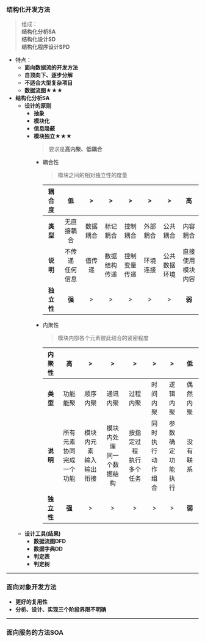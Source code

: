 
### 结构化开发方法
  > 组成：<br>**结构化分析SA**<br>**结构化设计SD**<br>**结构化程序设计SPD**
  + 特点：
    + **面向数据流的开发方法**
    + **自顶向下、逐步分解**
    + **不适合大型复杂项目**
    + **数据流图★★★**
  + **结构化分析SA**
    + **设计的原则**
      + **抽象**
      + **模块化**
      + **信息隐蔽**
      + **模块独立★★★**
        > 要求是**高内聚、低耦合**
        + 耦合性
          > 模块之间的相对独立性的度量

          |耦合度|低|>|>|>|>|>|高|
          |:--:|:--:|:--:|:--:|:--:|:--:|:--:|:--:|
          |**类型**|无直接耦合|数据耦合|标记耦合|控制耦合|外部耦合|公共耦合|内容耦合|
          |**说明**|不传递<br>任何信息|值传递|数据结构<br>传递|控制变量<br>传递|环境连接|公共数据<br>环境|直接使用<br>模块内容|
          |**独立性**|**强**|>|>|>|>|>|**弱**|
        + 内聚性
          > 模块内部各个元素彼此结合的紧密程度

          |内聚性|高|>|>|>|>|>|低|
          |:--:|:--:|:--:|:--:|:--:|:--:|:--:|:--:|
          |**类型**|功能能聚|顺序内聚|通讯内聚|过程内聚|时间内聚|逻辑内聚|偶然内聚|
          |**说明**|所有元素协同<br>完成一个功能|模块内元素<br>输入输出衔接|模块内处理<br>同一个数据结构|按指定过程<br>执行多个任务|同时执行<br>动作组合|参数确定<br>功能执行|没有联系|
          |**独立性**|**强**|>|>|>|>|>|**弱**|   
    + **设计工具(结果)**
      + **数据流图DFD**
      + **数据字典DD**
      + **判定表**
      + **判定树**
---
### 面向对象开发方法
  + **更好的复用性**
  + **分析、设计、实现三个阶段界限不明确**
---
### 面向服务的方法SOA
